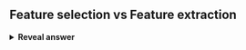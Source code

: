 ## Feature selection vs Feature extraction
<details>
<summary><b>Reveal answer</b></summary>
Feature selection involves choosing a subset of the original features, while feature extraction transforms the original features into new one
</details>
